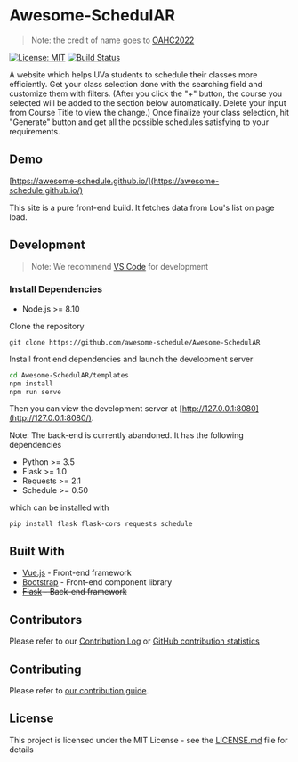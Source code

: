 # Awesome-SchedulAR

> Note: the credit of name goes to [OAHC2022](https://github.com/OAHC2022)

[![License: MIT](https://img.shields.io/badge/License-MIT-yellow.svg)](https://opensource.org/licenses/MIT)
[![Build Status](https://travis-ci.org/awesome-schedule/Awesome-SchedulAR.svg?branch=master)](https://travis-ci.org/awesome-schedule/)

A website which helps UVa students to schedule their classes more efficiently. Get your class selection done with the searching field and customize them with filters. (After you click the "+" button, the course you selected will be added to the section below automatically. Delete your input from Course Title to view the change.) Once finalize your class selection, hit "Generate" button and get all the possible schedules satisfying to your requirements.

## Demo

[https://awesome-schedule.github.io/](https://awesome-schedule.github.io/)

This site is a pure front-end build. It fetches data from Lou's list on page load.

## Development

> Note: We recommend [VS Code](https://code.visualstudio.com/) for development

### Install Dependencies

-   Node.js >= 8.10

Clone the repository

```
git clone https://github.com/awesome-schedule/Awesome-SchedulAR
```

Install front end dependencies and launch the development server

```bash
cd Awesome-SchedulAR/templates
npm install
npm run serve
```

Then you can view the development server at [http://127.0.0.1:8080](http://127.0.0.1:8080/).

Note: The back-end is currently abandoned. It has the following dependencies

-   Python >= 3.5
-   Flask >= 1.0
-   Requests >= 2.1
-   Schedule >= 0.50

which can be installed with

```
pip install flask flask-cors requests schedule
```

## Built With

-   [Vue.js](https://vuejs.org) - Front-end framework
-   [Bootstrap](https://getbootstrap.com/) - Front-end component library
-   <s>[Flask](http://flask.pocoo.org/) - Back-end framework</s>

## Contributors

Please refer to our [Contribution Log](docs/Contribution.md) or [GitHub contribution statistics](https://github.com/OAHC2022/UVaAutoScheduler/graphs/contributors)

## Contributing

Please refer to [our contribution guide](docs/CONTRIBUTING.md).

## License

This project is licensed under the MIT License - see the [LICENSE.md](LICENSE.md) file for details
